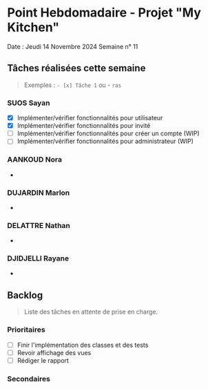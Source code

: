 # Point Hebdomadaire - Projet "My Kitchen"

Date : Jeudi 14 Novembre 2024
Semaine n° 11

## Tâches réalisées cette semaine

> Exemples : `- [x] Tâche 1` ou - `ras`

### SUOS Sayan

- [x] Implémenter/vérifier fonctionnalités pour utilisateur
- [x] Implémenter/vérifier fonctionnalités pour invité
- [ ] Implémenter/vérifier fonctionnalités pour créer un compte (WIP)
- [ ] Implémenter/vérifier fonctionnalités pour administrateur (WIP)

### AANKOUD Nora

- 


### DUJARDIN Marlon

-

### DELATTRE Nathan


- 

### DJIDJELLI Rayane

-

## Backlog

> Liste des tâches en attente de prise en charge.

### Prioritaires

- [ ] Finir l'implémentation des classes et des tests
- [ ] Revoir affichage des vues
- [ ] Rédiger le rapport

### Secondaires

